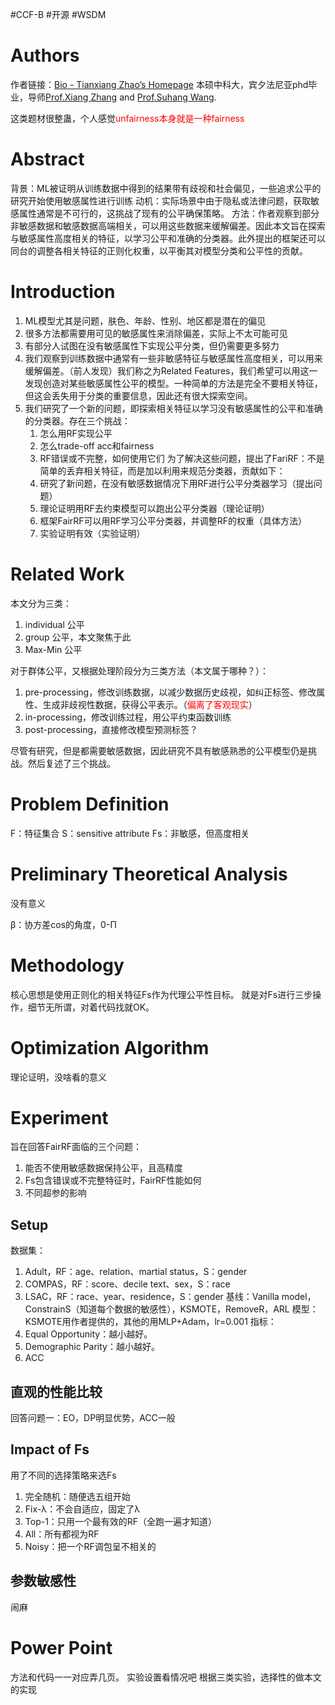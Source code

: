#CCF-B #开源 #WSDM

# Authors
作者链接：[Bio - Tianxiang Zhao’s Homepage](https://tianxiangzhao.github.io/)
本硕中科大，宾夕法尼亚phd毕业，导师[Prof.Xiang Zhang](https://ist.psu.edu/directory/xzz89) and [Prof.Suhang Wang](https://suhangwang.ist.psu.edu/).

这类题材很整蛊，个人感觉<font color="#ff0000">unfairness本身就是一种fairness</font>

# Abstract
背景：ML被证明从训练数据中得到的结果带有歧视和社会偏见，一些追求公平的研究开始使用敏感属性进行训练
动机：实际场景中由于隐私或法律问题，获取敏感属性通常是不可行的，这挑战了现有的公平确保策略。
方法：作者观察到部分非敏感数据和敏感数据高端相关，可以用这些数据来缓解偏差。因此本文旨在探索与敏感属性高度相关的特征，以学习公平和准确的分类器。此外提出的框架还可以同台的调整各相关特征的正则化权重，以平衡其对模型分类和公平性的贡献。

# Introduction
1. ML模型尤其是问题，肤色、年龄、性别、地区都是潜在的偏见
2. 很多方法都需要用可见的敏感属性来消除偏差，实际上不太可能可见
3. 有部分人试图在没有敏感属性下实现公平分类，但仍需要更多努力
4. 我们观察到训练数据中通常有一些非敏感特征与敏感属性高度相关，可以用来缓解偏差。（前人发现）我们称之为Related Features，我们希望可以用这一发现创造对某些敏感属性公平的模型。一种简单的方法是完全不要相关特征，但这会丢失用于分类的重要信息，因此还有很大探索空间。
5. 我们研究了一个新的问题，即探索相关特征以学习没有敏感属性的公平和准确的分类器。存在三个挑战：
	1. 怎么用RF实现公平
	2. 怎么trade-off  acc和fairness
	3. RF错误或不完整，如何使用它们
	为了解决这些问题，提出了FariRF：不是简单的丢弃相关特征，而是加以利用来规范分类器，贡献如下：
	4. 研究了新问题，在没有敏感数据情况下用RF进行公平分类器学习（提出问题）
	5. 理论证明用RF去约束模型可以跑出公平分类器（理论证明）
	6. 框架FairRF可以用RF学习公平分类器，并调整RF的权重（具体方法）
	7. 实验证明有效（实验证明）

# Related Work
本文分为三类：
1. individual 公平
2. group 公平，本文聚焦于此
3. Max-Min 公平

对于群体公平，又根据处理阶段分为三类方法（本文属于哪种？）：
1. pre-processing，修改训练数据，以减少数据历史歧视，如纠正标签、修改属性、生成非歧视性数据，获得公平表示。（<font color="#ff0000">偏离了客观现实</font>）
2. in-processing，修改训练过程，用公平约束函数训练
3. post-processing，直接修改模型预测标签？

尽管有研究，但是都需要敏感数据，因此研究不具有敏感熟悉的公平模型仍是挑战。然后复述了三个挑战。

# Problem Definition
F：特征集合
S：sensitive attribute
Fs：非敏感，但高度相关

# Preliminary Theoretical Analysis
没有意义

β：协方差cos的角度，0-Π

# Methodology
核心思想是使用正则化的相关特征Fs作为代理公平性目标。
就是对Fs进行三步操作，细节无所谓，对着代码找就OK。

# Optimization Algorithm
理论证明，没啥看的意义


# Experiment
旨在回答FairRF面临的三个问题：
1. 能否不使用敏感数据保持公平，且高精度
2. Fs包含错误或不完整特征时，FairRF性能如何
3. 不同超参的影响
## Setup
数据集：
1. Adult，RF：age、relation、martial status，S：gender
2. COMPAS，RF：score、decile text、sex，S：race
3. LSAC，RF：race、year、residence，S：gender
基线：Vanilla model，ConstrainS（知道每个数据的敏感性），KSMOTE，RemoveR，ARL
模型：KSMOTE用作者提供的，其他的用MLP+Adam，lr=0.001
指标：
4. Equal Opportunity：越小越好。
5. Demographic Parity：越小越好。
6. ACC

## 直观的性能比较
回答问题一：EO，DP明显优势，ACC一般

## Impact of Fs
用了不同的选择策略来选Fs
1. 完全随机：随便选五组开始
2. Fix-λ：不会自适应，固定了λ
3. Top-1：只用一个最有效的RF（全跑一遍才知道）
4. All：所有都视为RF
5. Noisy：把一个RF调包呈不相关的

## 参数敏感性
闹麻


# Power Point
方法和代码一一对应弄几页。
实验设置看情况吧
根据三类实验，选择性的做本文的实现